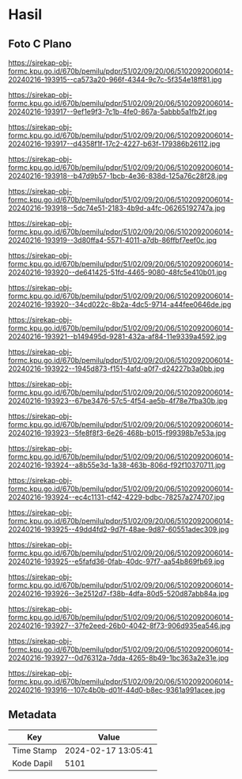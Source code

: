 # Hasil

## Foto C Plano

https://sirekap-obj-formc.kpu.go.id/670b/pemilu/pdpr/51/02/09/20/06/5102092006014-20240216-193915--ca573a20-966f-4344-9c7c-5f354e18ff81.jpg

https://sirekap-obj-formc.kpu.go.id/670b/pemilu/pdpr/51/02/09/20/06/5102092006014-20240216-193917--9ef1e9f3-7c1b-4fe0-867a-5abbb5a1fb2f.jpg

https://sirekap-obj-formc.kpu.go.id/670b/pemilu/pdpr/51/02/09/20/06/5102092006014-20240216-193917--d4358f1f-17c2-4227-b63f-179386b26112.jpg

https://sirekap-obj-formc.kpu.go.id/670b/pemilu/pdpr/51/02/09/20/06/5102092006014-20240216-193918--b47d9b57-1bcb-4e36-838d-125a76c28f28.jpg

https://sirekap-obj-formc.kpu.go.id/670b/pemilu/pdpr/51/02/09/20/06/5102092006014-20240216-193918--5dc74e51-2183-4b9d-a4fc-06265192747a.jpg

https://sirekap-obj-formc.kpu.go.id/670b/pemilu/pdpr/51/02/09/20/06/5102092006014-20240216-193919--3d80ffa4-5571-4011-a7db-86ffbf7eef0c.jpg

https://sirekap-obj-formc.kpu.go.id/670b/pemilu/pdpr/51/02/09/20/06/5102092006014-20240216-193920--de641425-51fd-4465-9080-48fc5e410b01.jpg

https://sirekap-obj-formc.kpu.go.id/670b/pemilu/pdpr/51/02/09/20/06/5102092006014-20240216-193920--34cd022c-8b2a-4dc5-9714-a44fee0646de.jpg

https://sirekap-obj-formc.kpu.go.id/670b/pemilu/pdpr/51/02/09/20/06/5102092006014-20240216-193921--b149495d-9281-432a-af84-11e9339a4592.jpg

https://sirekap-obj-formc.kpu.go.id/670b/pemilu/pdpr/51/02/09/20/06/5102092006014-20240216-193922--1945d873-f151-4afd-a0f7-d24227b3a0bb.jpg

https://sirekap-obj-formc.kpu.go.id/670b/pemilu/pdpr/51/02/09/20/06/5102092006014-20240216-193923--67be3476-57c5-4f54-ae5b-4f78e7fba30b.jpg

https://sirekap-obj-formc.kpu.go.id/670b/pemilu/pdpr/51/02/09/20/06/5102092006014-20240216-193923--5fe8f8f3-6e26-468b-b015-f99398b7e53a.jpg

https://sirekap-obj-formc.kpu.go.id/670b/pemilu/pdpr/51/02/09/20/06/5102092006014-20240216-193924--a8b55e3d-1a38-463b-806d-f92f10370711.jpg

https://sirekap-obj-formc.kpu.go.id/670b/pemilu/pdpr/51/02/09/20/06/5102092006014-20240216-193924--ec4c1131-cf42-4229-bdbc-78257a274707.jpg

https://sirekap-obj-formc.kpu.go.id/670b/pemilu/pdpr/51/02/09/20/06/5102092006014-20240216-193925--49dd4fd2-9d7f-48ae-9d87-60551adec309.jpg

https://sirekap-obj-formc.kpu.go.id/670b/pemilu/pdpr/51/02/09/20/06/5102092006014-20240216-193925--e5fafd36-0fab-40dc-97f7-aa54b869fb69.jpg

https://sirekap-obj-formc.kpu.go.id/670b/pemilu/pdpr/51/02/09/20/06/5102092006014-20240216-193926--3e2512d7-f38b-4dfa-80d5-520d87abb84a.jpg

https://sirekap-obj-formc.kpu.go.id/670b/pemilu/pdpr/51/02/09/20/06/5102092006014-20240216-193927--37fe2eed-26b0-4042-8f73-906d935ea546.jpg

https://sirekap-obj-formc.kpu.go.id/670b/pemilu/pdpr/51/02/09/20/06/5102092006014-20240216-193927--0d76312a-7dda-4265-8b49-1bc363a2e31e.jpg

https://sirekap-obj-formc.kpu.go.id/670b/pemilu/pdpr/51/02/09/20/06/5102092006014-20240216-193916--107c4b0b-d01f-44d0-b8ec-9361a991acee.jpg


## Metadata

| Key        | Value               |
| ---------- | ------------------- |
| Time Stamp | 2024-02-17 13:05:41 |
| Kode Dapil | 5101                |



